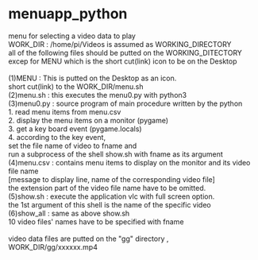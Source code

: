 # menuapp_python
menu for selecting a video data to play
</br>
WORK_DIR : /home/pi/Videos is assumed as WORKING_DIRECTORY</br>
all of the following files should be putted on the WORKING_DITECTORY</br>
excep for MENU which is the short cut(link) icon to be on the Desktop</br>
</br>
(1)MENU : This is putted on the Desktop as an icon.</br>
          short cut(link) to the WORK_DIR/menu.sh</br>
(2)menu.sh : this executes the menu0.py with python3</br>
(3)menu0.py : source program of main procedure written by the python</br> 
          1. read menu items from menu.csv</br> 
          2. display the menu items on a monitor (pygame)</br> 
          3. get a key board event (pygame.locals)</br> 
          4. according to the key event, </br> 
             set the file name of video to fname and</br> 
             run a subprocess of the shell show.sh with fname as its argument</br> 
(4)menu.csv : contains menu items to display on the monitor and its video file name</br> 
          [message to display line, name of the corresponding video file]</br> 
          the extension part of the video file name have to be omitted.</br> 
(5)show.sh : execute the application vlc with full screen option.</br> 
          the 1st argument of this shell is the name of the specific video</br> 
(6)show_all : same as above show.sh</br>
          10 video files' names have to be specified with fname</br>
</br>
video data files are putted on the "gg" directory , WORK_DIR/gg/xxxxxx.mp4
